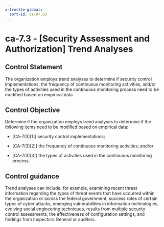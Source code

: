 ```yaml
---
x-trestle-global:
  sort-id: ca-07.03
---
```


# ca-7.3 - \[Security Assessment and Authorization\] Trend Analyses

## Control Statement

The organization employs trend analyses to determine if security control implementations, the frequency of continuous monitoring activities, and/or the types of activities used in the continuous monitoring process need to be modified based on empirical data.

## Control Objective

Determine if the organization employs trend analyses to determine if the following items need to be modified based on empirical data:

- \[CA-7(3)[1]\] security control implementations;

- \[CA-7(3)[2]\] the frequency of continuous monitoring activities; and/or

- \[CA-7(3)[3]\] the types of activities used in the continuous monitoring process.

## Control guidance

Trend analyses can include, for example, examining recent threat information regarding the types of threat events that have occurred within the organization or across the federal government, success rates of certain types of cyber attacks, emerging vulnerabilities in information technologies, evolving social engineering techniques, results from multiple security control assessments, the effectiveness of configuration settings, and findings from Inspectors General or auditors.
